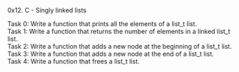0x12. C - Singly linked lists

Task 0: Write a function that prints all the elements of a list_t list.  
Task 1: Write a function that returns the number of elements in a linked list_t list.  
Task 2: Write a function that adds a new node at the beginning of a list_t list.  
Task 3: Write a function that adds a new node at the end of a list_t list.  
Task 4: Write a function that frees a list_t list.  
